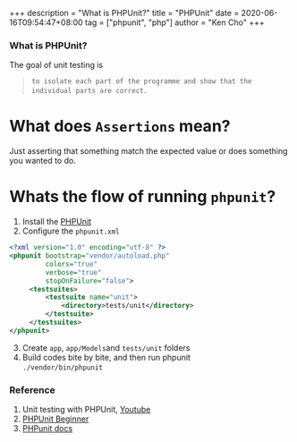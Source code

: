 +++
description = "What is PHPUnit?"
title = "PHPUnit"
date = 2020-06-16T09:54:47+08:00
tag = ["phpunit", "php"]
author = "Ken Cho"
+++

### What is PHPUnit?
The goal of unit testing is 
>`to isolate each part of the programme and show that the individual parts are correct`.

# What does `Assertions` mean?
Just asserting that something match the expected value or does something you wanted to do.

# Whats the flow of running `phpunit`?
1. Install the [PHPUnit](https://phpunit.readthedocs.io/en/9.2/installation.html)  
2. Configure the `phpunit.xml`  
```xml
<?xml version="1.0" encoding="utf-8" ?>
<phpunit bootstrap="vendor/autoload.php"
         colors="true"
         verbose="true"
         stopOnFailure="false">
     <testsuites>
         <testsuite name="unit">
             <directory>tests/unit</directory>
         </testsuite>
     </testsuites>
</phpunit>
```

3. Create `app`, `app/Models`and `tests/unit` folders  
4. Build codes bite by bite, and then run phpunit  
`./vendor/bin/phpunit`  


### Reference
1. Unit testing with PHPUnit, [Youtube](https://www.youtube.com/watch?v=k9ak_rv9X0Y)
2. [PHPUnit Beginner](https://www.startutorial.com/articles/view/phpunit-beginner-part-1-get-started)
3. [PHPunit docs](https://phpunit.readthedocs.io/en/9.2/installation.html)
